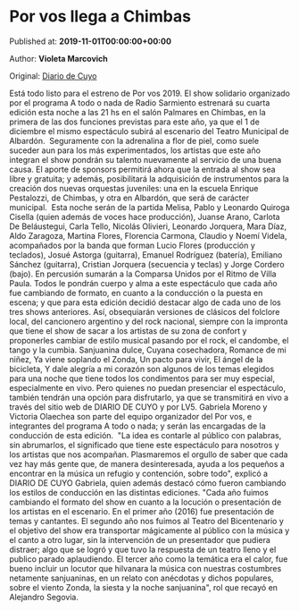 
# Por vos llega a Chimbas

Published at: **2019-11-01T00:00:00+00:00**

Author: **Violeta Marcovich**

Original: [Diario de Cuyo](https://www.diariodecuyo.com.ar/espectaculos/Por-vos-llega-a-Chimbas-20191031-0104.html)

Está todo listo para el estreno de Por vos 2019. El show solidario organizado por el programa A todo o nada de Radio Sarmiento estrenará su cuarta edición esta noche a las 21 hs en el salón Palmares en Chimbas, en la primera de las dos funciones previstas para este año, ya que el 1 de diciembre el mismo espectáculo subirá al escenario del Teatro Municipal de Albardón. 
Seguramente con la adrenalina a flor de piel, como suele suceder aun para los más experimentados, los artistas que este año integran el show pondrán su talento nuevamente al servicio de una buena causa. El aporte de sponsors permitirá ahora que la entrada al show sea libre y gratuita; y además, posibilitará la adquisición de instrumentos para la creación dos nuevas orquestas juveniles: una en la escuela Enrique Pestalozzi, de Chimbas, y otra en Albardón, que será de carácter municipal. 
Esta noche serán de la partida Melisa, Pablo y Leonardo Quiroga Cisella (quien además de voces hace producción), Juanse Arano, Carlota De Beláustegui, Carla Tello, Nicolás Olivieri, Leonardo Jorquera, Mara Díaz, Aldo Zaragoza, Martina Flores, Florencia Carmona, Claudio y Noemí Videla, acompañados por la banda que forman Lucio Flores (producción y teclados), Josué Astorga (guitarra), Emanuel Rodríguez (batería), Emiliano Sánchez (guitarra), Cristian Jorquera (secuencia y teclas) y Jorge Cordero (bajo). En percusión sumarán a la Comparsa Unidos por el Ritmo de Villa Paula. Todos le pondrán cuerpo y alma a este espectáculo que cada año fue cambiando de formato, en cuanto a la conducción o la puesta en escena; y que para esta edición decidió destacar algo de cada uno de los tres shows anteriores. Así, obsequiarán versiones de clásicos del folclore local, del cancionero argentino y del rock nacional, siempre con la impronta que tiene el show de sacar a los artistas de su zona de confort y proponerles cambiar de estilo musical pasando por el rock, el candombe, el tango y la cumbia. Sanjuanina dulce, Cuyana cosechadora, Romance de mi niñez, Ya viene soplando el Zonda, Un pacto para vivir, El ángel de la bicicleta, Y dale alegría a mi corazón son algunos de los temas elegidos para una noche que tiene todos los condimentos para ser muy especial, especialmente en vivo. Pero quienes no puedan presenciar el espectáculo, también tendrán una opción para disfrutarlo, ya que se transmitirá en vivo a través del sitio web de DIARIO DE CUYO y por LV5.
Gabriela Moreno y Victoria Olaechea son parte del equipo organizador del Por vos, e integrantes del programa A todo o nada; y serán las encargadas de la conducción de esta edición. 
"La idea es contarle al público con palabras, sin abrumarlos, el significado que tiene este espectáculo para nosotros y los artistas que nos acompañan. Plasmaremos el orgullo de saber que cada vez hay más gente que, de manera desinteresada, ayuda a los pequeños a encontrar en la música un refugio y contención, sobre todo", explicó a DIARIO DE CUYO Gabriela, quien además destacó cómo fueron cambiando los estilos de conducción en las distintas ediciones. "Cada año fuimos cambiando el formato del show en cuanto a la locución o presentación de los artistas en el escenario. En el primer año (2016) fue presentación de temas y cantantes. El segundo año nos fuimos al Teatro del Bicentenario y el objetivo del show era transportar mágicamente al público con la música y el canto a otro lugar, sin la intervención de un presentador que pudiera distraer; algo que se logró y que tuvo la respuesta de un teatro lleno y el publico parado aplaudiendo. El tercer año como la temática era el calor, fue bueno incluir un locutor que hilvanara la música con nuestras costumbres netamente sanjuaninas, en un relato con anécdotas y dichos populares, sobre el viento Zonda, la siesta y la noche sanjuanina", rol que recayó en Alejandro Segovia. 
